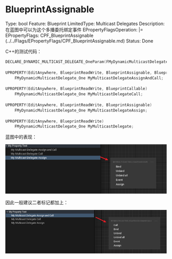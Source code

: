 # BlueprintAssignable

Type: bool
Feature: Blueprint
LimitedType: Multicast Delegates
Description: 在蓝图中可以为这个多播委托绑定事件
EPropertyFlagsOperation: |=
EPropertyFlags: CPF_BlueprintAssignable (../../Flags/EPropertyFlags/CPF_BlueprintAssignable.md)
Status: Done

C++的测试代码：

```cpp
DECLARE_DYNAMIC_MULTICAST_DELEGATE_OneParam(FMyDynamicMulticastDelegate_One, int32, Value);

UPROPERTY(EditAnywhere, BlueprintReadWrite, BlueprintAssignable, BlueprintCallable)
	FMyDynamicMulticastDelegate_One MyMulticastDelegateAssignAndCall;

UPROPERTY(EditAnywhere, BlueprintReadWrite, BlueprintCallable)
	FMyDynamicMulticastDelegate_One MyMulticastDelegateCall;

UPROPERTY(EditAnywhere, BlueprintReadWrite, BlueprintAssignable)
	FMyDynamicMulticastDelegate_One MyMulticastDelegateAssign;

UPROPERTY(EditAnywhere, BlueprintReadWrite)
	FMyDynamicMulticastDelegate_One MyMulticastDelegate;

```

蓝图中的表现：

![Untitled](BlueprintAssignable/Untitled.png)

因此一般建议二者标记都加上：

![Untitled](BlueprintAssignable/Untitled%201.png)